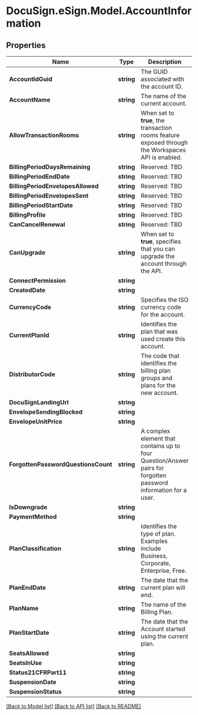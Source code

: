 # DocuSign.eSign.Model.AccountInformation
## Properties

Name | Type | Description | Notes
------------ | ------------- | ------------- | -------------
**AccountIdGuid** | **string** | The GUID associated with the account ID. | [optional] 
**AccountName** | **string** | The name of the current account. | [optional] 
**AllowTransactionRooms** | **string** | When set to **true**, the transaction rooms feature exposed through the Workspaces API is enabled. | [optional] 
**BillingPeriodDaysRemaining** | **string** | Reserved: TBD | [optional] 
**BillingPeriodEndDate** | **string** | Reserved: TBD | [optional] 
**BillingPeriodEnvelopesAllowed** | **string** | Reserved: TBD | [optional] 
**BillingPeriodEnvelopesSent** | **string** | Reserved: TBD | [optional] 
**BillingPeriodStartDate** | **string** | Reserved: TBD | [optional] 
**BillingProfile** | **string** | Reserved: TBD | [optional] 
**CanCancelRenewal** | **string** | Reserved: TBD | [optional] 
**CanUpgrade** | **string** | When set to **true**, specifies that you can upgrade the account through the API. | [optional] 
**ConnectPermission** | **string** |  | [optional] 
**CreatedDate** | **string** |  | [optional] 
**CurrencyCode** | **string** | Specifies the ISO currency code for the account. | [optional] 
**CurrentPlanId** | **string** | Identifies the plan that was used create this account. | [optional] 
**DistributorCode** | **string** | The code that identifies the billing plan groups and plans for the new account. | [optional] 
**DocuSignLandingUrl** | **string** |  | [optional] 
**EnvelopeSendingBlocked** | **string** |  | [optional] 
**EnvelopeUnitPrice** | **string** |  | [optional] 
**ForgottenPasswordQuestionsCount** | **string** |  A complex element that contains up to four Question/Answer pairs for forgotten password information for a user. | [optional] 
**IsDowngrade** | **string** |  | [optional] 
**PaymentMethod** | **string** |  | [optional] 
**PlanClassification** | **string** | Identifies the type of plan. Examples include Business, Corporate, Enterprise, Free. | [optional] 
**PlanEndDate** | **string** | The date that the current plan will end. | [optional] 
**PlanName** | **string** | The name of the Billing Plan. | [optional] 
**PlanStartDate** | **string** | The date that the Account started using the current plan. | [optional] 
**SeatsAllowed** | **string** |  | [optional] 
**SeatsInUse** | **string** |  | [optional] 
**Status21CFRPart11** | **string** |  | [optional] 
**SuspensionDate** | **string** |  | [optional] 
**SuspensionStatus** | **string** |  | [optional] 

[[Back to Model list]](../README.md#documentation-for-models) [[Back to API list]](../README.md#documentation-for-api-endpoints) [[Back to README]](../README.md)

